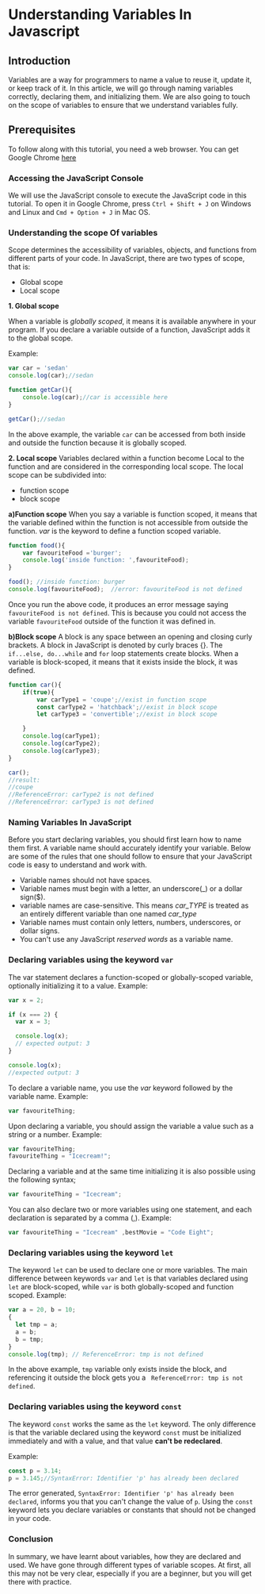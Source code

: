 # Understanding Variables In Javascript

## Introduction
Variables are a way for programmers to name a value to reuse it, update it, or keep track of it.
In this article, we will go through naming variables correctly, declaring them, and initializing them.
We are also going to touch on the scope of variables to ensure that we understand variables fully.

## Prerequisites
To follow along with this tutorial, you need a web browser. You can get Google Chrome [here](https://www.google.com/chrome/)

### Accessing the JavaScript Console
We will use the JavaScript console to execute the JavaScript code in this tutorial. To open it in Google Chrome, press `Ctrl + Shift + J` on Windows and Linux and `Cmd + Option + J` in Mac OS.

### Understanding the scope Of variables
Scope determines the accessibility of variables, objects, and functions from different parts of your code.
In JavaScript, there are two types of scope, that is:
- Global scope
- Local scope
<!-- this should be an ordered list  -->
**1. Global scope**

When a variable is *globally scoped*, it means it is available anywhere in your program. 
If you declare a variable outside of a function, JavaScript adds it to the global scope.

Example:
```JavaScript
var car = 'sedan'
console.log(car);//sedan

function getCar(){
    console.log(car);//car is accessible here
}

getCar();//sedan

```
In the above example, the variable `car` can be accessed from both inside and outside the function because it is globally scoped.

**2. Local scope**
Variables declared within a function become Local to the function and are considered in the corresponding local scope.
The local scope can be subdivided into:
- function scope
- block scope

**a)Function scope**
When you say a variable is function scoped, it means that the variable defined within the function is not accessible from outside the function.
*var* is the keyword to define a function scoped variable.

``` javascript
function food(){
    var favouriteFood ='burger';
    console.log('inside function: ',favouriteFood);
}

food(); //inside function: burger
console.log(favouriteFood);  //error: favouriteFood is not defined
``` 
Once you run the above code, it produces an error message saying `favouriteFood is not defined`.
This is because you could not access the variable `favouriteFood` outside of the function it was defined in.

**b)Block scope**
A block is any space between an opening and closing curly brackets. 
A block in JavaScript is denoted by curly braces {}.
The `if...else, do...while` and `for` loop statements create blocks.
When a variable is block-scoped, it means that it exists inside the block, it was defined.
```javascript
function car(){
    if(true){
        var carType1 = 'coupe';//exist in function scope
        const carType2 = 'hatchback';//exist in block scope
        let carType3 = 'convertible';//exist in block scope

    }
    console.log(carType1);
    console.log(carType2);
    console.log(carType3);
}

car();
//result:
//coupe
//ReferenceError: carType2 is not defined
//ReferenceError: carType3 is not defined
```

### Naming Variables In JavaScript
Before you start declaring variables, you should first learn how to name them first.
A variable name should accurately identify your variable.
Below are some of the rules that one should follow to ensure that your JavaScript code is easy to understand and work with.
- Variable names should not have spaces.
- Variable names must begin with a letter, an underscore(_) or a dollar sign($).
- variable names are case-sensitive. This means *car_TYPE* is treated as an entirely different variable than one named *car_type*
- Variable names must contain only letters, numbers, underscores, or dollar signs.
- You can't use any JavaScript *reserved words* as a variable name.


### Declaring variables using the keyword `var`
The var statement declares a function-scoped or globally-scoped variable, optionally initializing it to a value.
Example:
```javascript
var x = 2;

if (x === 2) {
  var x = 3;

  console.log(x);
  // expected output: 3
}

console.log(x);
//expected output: 3
```
To declare a variable name, you use the *var* keyword followed by the variable name.
Example:
```javascript
var favouriteThing;
```
Upon declaring a variable, you should assign the variable a value such as a string or a number.
Example:
```javascript
var favouriteThing;
favouriteThing = "Icecream!";
```
Declaring a variable and at the same time initializing it is also possible using the following syntax;
```javascript
var favouriteThing = "Icecream";
```

You can also declare two or more variables using one statement, and each declaration is separated by a comma (,).
Example:
```javascript
var favouriteThing = "Icecream" ,bestMovie = "Code Eight";
```


### Declaring variables using the keyword `let`
The keyword `let` can be used to declare one or more variables. 
The main difference between keywords `var` and `let` is that variables declared using `let` are block-scoped, while `var` is both globally-scoped and function scoped.
Example:
```javascript
var a = 20, b = 10;
{
  let tmp = a;
  a = b;
  b = tmp;
}
console.log(tmp); // ReferenceError: tmp is not defined
```
In the above example, `tmp` variable only exists inside the block, and referencing it outside the block gets you a ` ReferenceError: tmp is not defined`.

### Declaring variables using the keyword  `const`
The keyword `const` works the same as the `let` keyword. The only difference is that the variable declared using the keyword `const` must be initialized immediately and with a value, and that value **can't be redeclared**.

Example:
```javascript
const p = 3.14;
p = 3.145;//SyntaxError: Identifier 'p' has already been declared
```
The error generated, `SyntaxError: Identifier 'p' has already been declared`, informs you that you can't change the value of `p`. 
Using the `const` keyword lets you declare variables or constants that should not be changed in your code.

### Conclusion
In summary, we have learnt about variables, how they are declared and used.
We have gone through different types of variable scopes.  At first, all this may not be very clear, especially if you are a beginner, but you will get there with practice. 